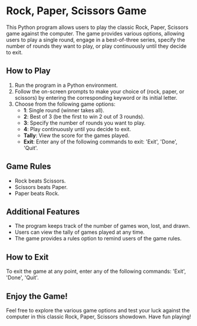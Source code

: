 

# Rock, Paper, Scissors Game

This Python program allows users to play the classic Rock, Paper, Scissors 
game against the computer. The game provides various options, allowing users 
to play a single round, engage in a best-of-three series, specify the number 
of rounds they want to play, or play continuously until they decide to exit.

## How to Play

1. Run the program in a Python environment.
2. Follow the on-screen prompts to make your choice of
(rock, paper, or scissors) by entering the corresponding keyword 
or its initial letter.
3. Choose from the following game options:
    - **1**: Single round (winner takes all).
    - **2**: Best of 3 (be the first to win 2 out of 3 rounds).
    - **3**: Specify the number of rounds you want to play.
    - **4**: Play continuously until you decide to exit.
    - **Tally**: View the score for the games played.
    - **Exit**: Enter any of the following commands to exit:
                 'Exit', 'Done', 'Quit'.

## Game Rules

- Rock beats Scissors.
- Scissors beats Paper.
- Paper beats Rock.

## Additional Features

- The program keeps track of the number of games won, lost, and drawn.
- Users can view the tally of games played at any time.
- The game provides a rules option to remind users of the game rules.

## How to Exit

To exit the game at any point, enter any of the following commands: 
    'Exit', 'Done', 'Quit'.

## Enjoy the Game!

Feel free to explore the various game options and test your luck against the 
computer in this classic Rock, Paper, Scissors showdown. Have fun playing!


